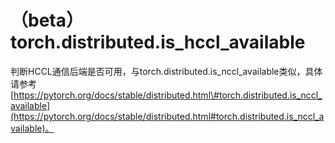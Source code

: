 # （beta）torch.distributed.is_hccl_available

判断HCCL通信后端是否可用，与torch.distributed.is_nccl_available类似，具体请参考[https://pytorch.org/docs/stable/distributed.html\#torch.distributed.is_nccl_available](https://pytorch.org/docs/stable/distributed.html#torch.distributed.is_nccl_available)。

